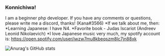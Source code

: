 ### Konnichiwa!
I am a beginner php developer. If you have any comments or questions, please write me a discord, thanks! (Kana#3566)
*If we talk about me, then:
*Learning Japanese: I have N4.
*Favorite book - Judas Iscariot (Andreev Leonid Nikolaevich)
*I love Japanese music very much, my spotify account is: https://open.spotify.com/user/iwzw7mu8kbeqszm8lc7jn88xk




![Anurag's GitHub stats](https://github-readme-stats.vercel.app/api?username=KanaMonogatari&show_icons=true&theme=tokyonight)

